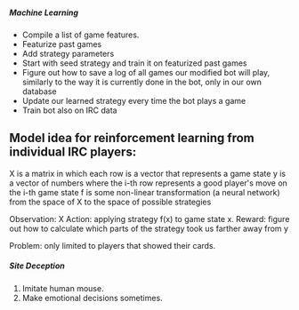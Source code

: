 



##### Machine Learning

- Compile a list of game features.
- Featurize past games
- Add strategy parameters
- Start with seed strategy and train it on featurized past games
- Figure out how to save a log of all games our modified bot will play, similarly to the way it is currently done in the bot, only in our own database
- Update our learned strategy every time the bot plays a game
- Train bot also on IRC data

## Model idea for reinforcement learning from individual IRC players:

X is a matrix in which each row is a vector that represents a game state
y is a vector of numbers where the i-th row represents a good player's move on the i-th game state
f is some non-linear transformation (a neural network) from the space of X to the space of possible strategies

Observation: X
Action: applying strategy f(x) to game state x.
Reward: figure out how to calculate which parts of the strategy took us farther away from y

Problem: only limited to players that showed their cards.


##### Site Deception

1. Imitate human mouse.
2. Make emotional decisions sometimes.


